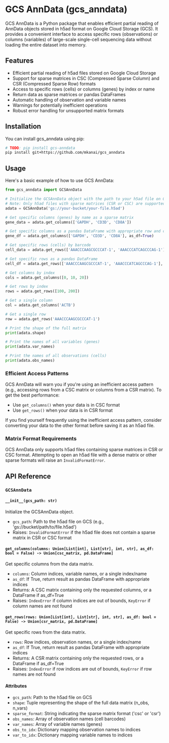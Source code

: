 # GCS AnnData (gcs_anndata)

GCS AnnData is a Python package that enables efficient partial reading of AnnData objects stored in h5ad format on Google Cloud Storage (GCS). It provides a convenient interface to access specific rows (observations) or columns (variables) of large-scale single-cell sequencing data without loading the entire dataset into memory.

## Features

- Efficient partial reading of h5ad files stored on Google Cloud Storage
- Support for sparse matrices in CSC (Compressed Sparse Column) and CSR (Compressed Sparse Row) formats
- Access to specific rows (cells) or columns (genes) by index or name
- Return data as sparse matrices or pandas DataFrames
- Automatic handling of observation and variable names
- Warnings for potentially inefficient operations
- Robust error handling for unsupported matrix formats

## Installation

You can install gcs_anndata using pip:

```bash
# TODO: pip install gcs-anndata
pip install git+https://github.com/mkanai/gcs_anndata
```

## Usage

Here's a basic example of how to use GCS AnnData:

```python
from gcs_anndata import GCSAnnData

# Initialize the GCSAnnData object with the path to your h5ad file on GCS
# Note: Only h5ad files with sparse matrices (CSR or CSC) are supported
adata = GCSAnnData('gs://your-bucket/your-file.h5ad')

# Get specific columns (genes) by name as a sparse matrix
gene_data = adata.get_columns(['GAPDH', 'CD3D', 'CD8A'])

# Get specific columns as a pandas DataFrame with appropriate row and column labels
gene_df = adata.get_columns(['GAPDH', 'CD3D', 'CD8A'], as_df=True)

# Get specific rows (cells) by barcode
cell_data = adata.get_rows(['AAACCCAAGCGCCCAT-1', 'AAACCCATCAGCCCAG-1'])

# Get specific rows as a pandas DataFrame
cell_df = adata.get_rows(['AAACCCAAGCGCCCAT-1', 'AAACCCATCAGCCCAG-1'], as_df=True)

# Get columns by index
cols = adata.get_columns([0, 10, 20])

# Get rows by index
rows = adata.get_rows([100, 200])

# Get a single column
col = adata.get_columns('ACTB')

# Get a single row
row = adata.get_rows('AAACCCAAGCGCCCAT-1')

# Print the shape of the full matrix
print(adata.shape)

# Print the names of all variables (genes)
print(adata.var_names)

# Print the names of all observations (cells)
print(adata.obs_names)
```

### Efficient Access Patterns

GCS AnnData will warn you if you're using an inefficient access pattern (e.g., accessing rows from a CSC matrix or columns from a CSR matrix). To get the best performance:

- Use `get_columns()` when your data is in CSC format
- Use `get_rows()` when your data is in CSR format

If you find yourself frequently using the inefficient access pattern, consider converting your data to the other format before saving it as an h5ad file.

### Matrix Format Requirements

GCS AnnData only supports h5ad files containing sparse matrices in CSR or CSC format. Attempting to open an h5ad file with a dense matrix or other sparse formats will raise an `InvalidFormatError`.

## API Reference

### `GCSAnnData`

#### `__init__(gcs_path: str)`

Initialize the GCSAnnData object.

- `gcs_path`: Path to the h5ad file on GCS (e.g., 'gs://bucket/path/to/file.h5ad')
- Raises: `InvalidFormatError` if the h5ad file does not contain a sparse matrix in CSR or CSC format

#### `get_columns(columns: Union[List[int], List[str], int, str], as_df: bool = False) -> Union[csc_matrix, pd.DataFrame]`

Get specific columns from the data matrix.

- `columns`: Column indices, variable names, or a single index/name
- `as_df`: If True, return result as pandas DataFrame with appropriate indices
- Returns: A CSC matrix containing only the requested columns, or a DataFrame if as_df=True
- Raises: `IndexError` if column indices are out of bounds, `KeyError` if column names are not found

#### `get_rows(rows: Union[List[int], List[str], int, str], as_df: bool = False) -> Union[csr_matrix, pd.DataFrame]`

Get specific rows from the data matrix.

- `rows`: Row indices, observation names, or a single index/name
- `as_df`: If True, return result as pandas DataFrame with appropriate indices
- Returns: A CSR matrix containing only the requested rows, or a DataFrame if as_df=True
- Raises: `IndexError` if row indices are out of bounds, `KeyError` if row names are not found

#### Attributes

- `gcs_path`: Path to the h5ad file on GCS
- `shape`: Tuple representing the shape of the full data matrix (n_obs, n_vars)
- `sparse_format`: String indicating the sparse matrix format ('csc' or 'csr')
- `obs_names`: Array of observation names (cell barcodes)
- `var_names`: Array of variable names (genes)
- `obs_to_idx`: Dictionary mapping observation names to indices
- `var_to_idx`: Dictionary mapping variable names to indices
